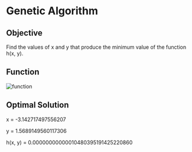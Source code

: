 # Genetic Algorithm

## Objective
Find the values of x and y that produce the minimum value of the function h(x, y).

## Function
![function](https://latex.codecogs.com/svg.image?\bg{white}h(x,&space;y)&space;=&space;\frac{(cos(x)&space;&plus;&space;sin(y))^{2}}{x^{2}&space;&plus;&space;y^{2}})

## Optimal Solution
x = -3.142717497556207

y = 1.5689149560117306

h(x, y) = 0.00000000000010480395191425220860